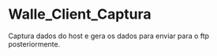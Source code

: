 # Walle_Client_Captura
Captura dados do host e gera os dados para enviar para o ftp posteriormente.
